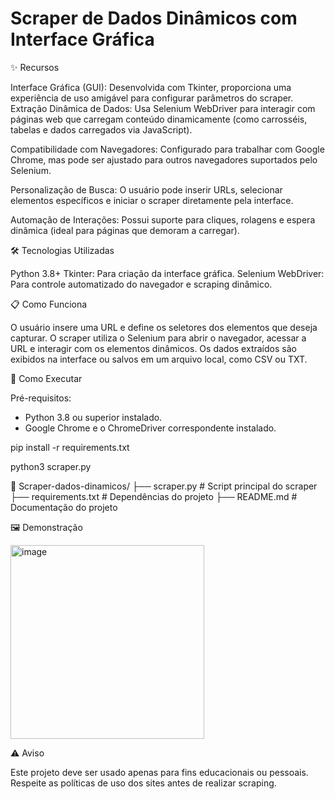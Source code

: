 # Scraper de Dados Dinâmicos com Interface Gráfica

✨ Recursos

Interface Gráfica (GUI): Desenvolvida com Tkinter, proporciona uma experiência de uso amigável para configurar parâmetros do scraper.
Extração Dinâmica de Dados: Usa Selenium WebDriver para interagir com páginas web que carregam conteúdo dinamicamente (como carrosséis, tabelas e dados carregados via JavaScript).

Compatibilidade com Navegadores: Configurado para trabalhar com Google Chrome, mas pode ser ajustado para outros navegadores suportados pelo Selenium.

Personalização de Busca: O usuário pode inserir URLs, selecionar elementos específicos e iniciar o scraper diretamente pela interface.

Automação de Interações: Possui suporte para cliques, rolagens e espera dinâmica (ideal para páginas que demoram a carregar).


🛠️ Tecnologias Utilizadas

Python 3.8+
Tkinter: Para criação da interface gráfica.
Selenium WebDriver: Para controle automatizado do navegador e scraping dinâmico.

📋 Como Funciona

O usuário insere uma URL e define os seletores dos elementos que deseja capturar.
O scraper utiliza o Selenium para abrir o navegador, acessar a URL e interagir com os elementos dinâmicos.
Os dados extraídos são exibidos na interface ou salvos em um arquivo local, como CSV ou TXT.

🚀 Como Executar

Pré-requisitos:

- Python 3.8 ou superior instalado.
- Google Chrome e o ChromeDriver correspondente instalado.

pip install -r requirements.txt

python3 scraper.py

📁 Scraper-dados-dinamicos/
├── scraper.py            # Script principal do scraper
├── requirements.txt      # Dependências do projeto
├── README.md             # Documentação do projeto


🖼️ Demonstração

<img width="310" alt="image" src="https://github.com/user-attachments/assets/a2db5c66-f72e-483d-ad5a-a82056c8e5e7" />

⚠️ Aviso

Este projeto deve ser usado apenas para fins educacionais ou pessoais. Respeite as políticas de uso dos sites antes de realizar scraping.
